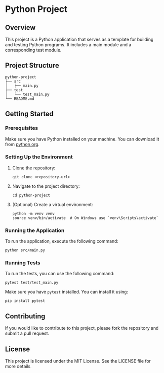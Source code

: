 # Python Project

## Overview
This project is a Python application that serves as a template for building and testing Python programs. It includes a main module and a corresponding test module.

## Project Structure
```
python-project
├── src
│   ├── main.py
├── test
│   └── test_main.py
└── README.md
```

## Getting Started

### Prerequisites
Make sure you have Python installed on your machine. You can download it from [python.org](https://www.python.org/downloads/).

### Setting Up the Environment
1. Clone the repository:
   ```
   git clone <repository-url>
   ```
2. Navigate to the project directory:
   ```
   cd python-project
   ```
3. (Optional) Create a virtual environment:
   ```
   python -m venv venv
   source venv/bin/activate  # On Windows use `venv\Scripts\activate`
   ```

### Running the Application
To run the application, execute the following command:
```
python src/main.py
```

### Running Tests
To run the tests, you can use the following command:
```
pytest test/test_main.py
```
Make sure you have `pytest` installed. You can install it using:
```
pip install pytest
```

## Contributing
If you would like to contribute to this project, please fork the repository and submit a pull request.

## License
This project is licensed under the MIT License. See the LICENSE file for more details.